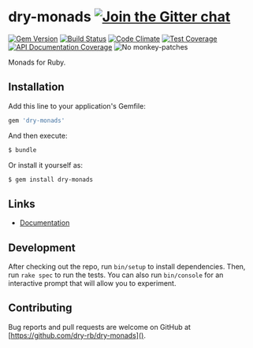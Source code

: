 [gitter]: https://gitter.im/dry-rb/chat
[gem]: https://rubygems.org/gems/dry-monads
[travis]: https://travis-ci.org/dry-rb/dry-monads
[code_climate]: https://codeclimate.com/github/dry-rb/dry-monads
[inch]: http://inch-ci.org/github/dry-rb/dry-monads

# dry-monads [![Join the Gitter chat](https://badges.gitter.im/Join%20Chat.svg)][gitter]

[![Gem Version](https://img.shields.io/gem/v/dry-monads.svg)][gem]
[![Build Status](https://img.shields.io/travis/dry-rb/dry-monads.svg)][travis]
[![Code Climate](https://img.shields.io/codeclimate/github/dry-rb/dry-monads.svg)][code_climate]
[![Test Coverage](https://img.shields.io/codeclimate/coverage/github/dry-rb/dry-monads.svg)][code_climate]
[![API Documentation Coverage](http://inch-ci.org/github/dry-rb/dry-monads.svg)][inch]
![No monkey-patches](https://img.shields.io/badge/monkey--patches-0-brightgreen.svg)

Monads for Ruby.

## Installation

Add this line to your application's Gemfile:

```ruby
gem 'dry-monads'
```

And then execute:

```sh
$ bundle
```

Or install it yourself as:

```sh
$ gem install dry-monads
```

## Links

* [Documentation](http://dry-rb.org/gems/dry-monads)

## Development

After checking out the repo, run `bin/setup` to install dependencies. Then, run
`rake spec` to run the tests. You can also run `bin/console` for an interactive
prompt that will allow you to experiment.

## Contributing

Bug reports and pull requests are welcome on GitHub at [https://github.com/dry-rb/dry-monads]().
